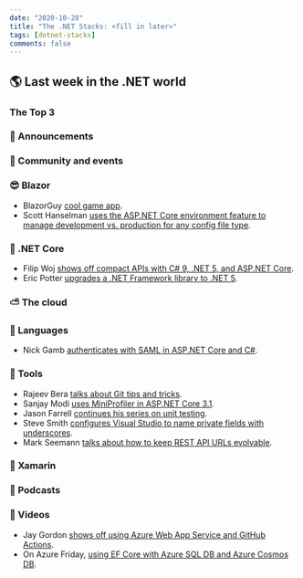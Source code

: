 ```yaml
---
date: "2020-10-28"
title: "The .NET Stacks: <fill in later>"
tags: [dotnet-stacks]
comments: false
---
```


## 🌎 Last week in the .NET world

### The Top 3

### 📢 Announcements


### 📅 Community and events


### 😎 Blazor

* BlazorGuy [cool game app](https://github.com/BlazorGuy/BlazorGalaga).
* Scott Hanselman [uses the ASP.NET Core environment feature to manage development vs. production for any config file type](https://www.hanselman.com/blog/using-the-aspnet-core-environment-feature-to-manage-development-vs-production-for-any-config-file-type).

### 🚀 .NET Core

* Filip Woj [shows off compact APIs with C# 9, .NET 5, and ASP.NET Core](https://www.strathweb.com/2020/10/beautiful-and-compact-web-apis-with-c-9-net-5-0-and-asp-net-core/).
* Eric Potter [upgrades a .NET Framework library to .NET 5](http://humbletoolsmith.com/2020/10/23/upgrading-a-_net-framework-library-to-_net-5/).

### ⛅ The cloud


### 📔 Languages

* Nick Gamb [authenticates with SAML in ASP.NET Core and C#](https://developer.okta.com/blog/2020/10/23/how-to-authenticate-with-saml-in-aspnet-core-and-csharp).

### 🔧 Tools

* Rajeev Bera [talks about Git tips and tricks](https://opensource.com/article/20/10/advanced-git-tips).
* Sanjay Modi [uses MiniProfiler in ASP.NET Core 3.1](https://procodeguide.com/programming/asp-net-core-code-profiling-using-miniprofiler/).
* Jason Farrell [continues his series on unit testing](https://jfarrell.net/2020/10/25/test-series-part-2-unit-testing/).
* Steve Smith [configures Visual Studio to name private fields with underscores](https://ardalis.com/configure-visual-studio-to-name-private-fields-with-underscore/).
* Mark Seemann [talks about how to keep REST API URLs evolvable](https://blog.ploeh.dk/2020/10/26/fit-urls/).

### 📱 Xamarin


### 🎤 Podcasts



### 🎥 Videos

* Jay Gordon [shows off using Azure Web App Service and GitHub Actions](https://devblogs.microsoft.com/devops/azure-web-app-service-and-github-actions-video-tutorial).
* On Azure Friday, [using EF Core with Azure SQL DB and Azure Cosmos DB](https://channel9.msdn.com/Shows/Azure-Friday/Using-Entity-Framework-Core-with-Azure-SQL-DB-and-Azure-Cosmos-DB).

